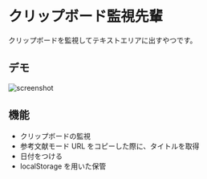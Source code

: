クリップボード監視先輩
======================

クリップボードを監視してテキストエリアに出すやつです。

## デモ
![screenshot](https://raw.githubusercontent.com/zaftzaft/cbsnpi/master/screenshot/ss.png)

## 機能
- クリップボードの監視
- 参考文献モード
  URL をコピーした際に、タイトルを取得
- 日付をつける
- localStorage を用いた保管

